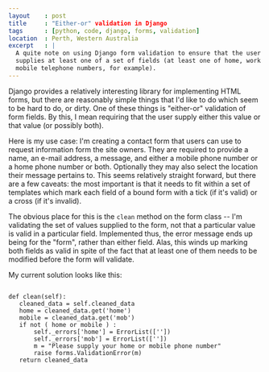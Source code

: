 ```yaml
---
layout    : post
title     : "Either-or" validation in Django
tags      : [python, code, django, forms, validation]
location  : Perth, Western Australia
excerpt   : |
  A quite note on using Django form validation to ensure that the user
  supplies at least one of a set of fields (at least one of home, work or
  mobile telephone numbers, for example).
---
```


Django provides a relatively interesting library for implementing HTML forms,
but there are reasonably simple things that I'd like to do which seem to be
hard to do, or dirty. One of these things is "either-or" validation of form
fields. By this, I mean requiring that the user supply either this value or
that value (or possibly both).

Here is my use case: I'm creating a contact form that users can use to request
information form the site owners. They are required to provide a name, an
e-mail address, a message, and either a mobile phone number or a home phone
number or both. Optionally they may also select the location their message
pertains to. This seems relatively straight forward, but there are a few
caveats: the most important is that it needs to fit within a set of templates
which mark each field of a bound form with a tick (if it's valid) or a cross
(if it's invalid).

The obvious place for this is the `clean` method on the form class -- I'm
validating the set of values supplied to the form, not that a particular value
is valid in a particular field. Implemented thus, the error message ends up
being for the "form", rather than either field. Alas, this winds up marking
both fields as valid in spite of the fact that at least one of them needs to
be modified before the form will validate.

My current solution looks like this:

<code lang="python">
def clean(self):
   cleaned_data = self.cleaned_data
   home = cleaned_data.get('home')
   mobile = cleaned_data.get('mob')
   if not ( home or mobile ) :
       self._errors['home'] = ErrorList([''])
       self._errors['mob'] = ErrorList([''])
       m = "Please supply your home or mobile phone number"
       raise forms.ValidationError(m)
   return cleaned_data
</code>